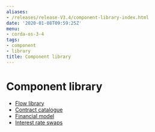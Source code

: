 ```yaml
---
aliases:
- /releases/release-V3.4/component-library-index.html
date: '2020-01-08T09:59:25Z'
menu:
- corda-os-3-4
tags:
- component
- library
title: Component library
---
```



# Component library



* [Flow library](flow-library.md)
* [Contract catalogue](contract-catalogue.md)
* [Financial model](financial-model.md)
* [Interest rate swaps](contract-irs.md)



